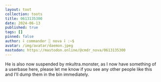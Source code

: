 ```yaml
---
layout: toot
collection: toots
title: 0613135300
date: 2024-06-13
published: true
tags: []
pinned: false
author: ⸸ commander ░ nova ⸸ :~$
avatar: /img/avatar/daemon.jpeg
mastodon: https://mastodon.online/@cmdr_nova/0613135300
---
```


He is also now suspended by mkultra.monster, as I now have something of a userbase here, please let me know if you see any other people like this and I'll dump them in the bin immediately.

